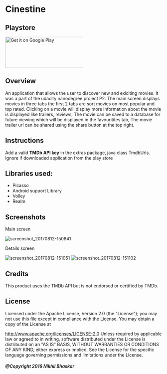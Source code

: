 # Cinestine

## Playstore

<a href='https://play.google.com/store/apps/details?id=comnikhil_31.httpsgithub.cinestine&hl=en&pcampaignid=MKT-Other-global-all-co-prtnr-py-PartBadge-Mar2515-1'><img alt='Get it on Google Play' src='https://play.google.com/intl/en_us/badges/images/generic/en_badge_web_generic.png' width="250" height="100"/></a>
## Overview

An application that allows the user to discover new and exiciting movies. It was a part of the udacity nanodegree project P2. The main screen displays movies in three tabs the first 2 tabs are sort movies on most popular and top rated. Clicking on a movie will display more information about the movie is displayed like trailers, reviews, The movie can be saved to a database for future viewing which will be displayed in the favouritites tab, The movie trailer url can be shared using the share button at the top right.

## Instructions

Add a valid **TMDb API key** in the extras package, java class TmdbUrls. Ignore if downloaded application from the play store

## Libraries used:

* Picasso
* Android support Library
* Volley
* Realm



## Screenshots

Main screen

![screenshot_20170812-150841](https://user-images.githubusercontent.com/19944703/29239697-d085e256-7f71-11e7-8653-b21d11139122.png)

Details screen

![screenshot_20170812-151051](https://user-images.githubusercontent.com/19944703/29239692-9d17ff4e-7f71-11e7-87cd-a3c6a1c829e1.png) ![screenshot_20170812-151102](https://user-images.githubusercontent.com/19944703/29239693-9df85904-7f71-11e7-9781-2df36a428c9d.png)


## Credits 

This product uses the TMDb API but is not endorsed or certified by TMDb.

## License

Licensed under the Apache License, Version 2.0 (the "License"); you may not use this file except in compliance with the License. You may obtain a copy of the License at

http://www.apache.org/licenses/LICENSE-2.0
Unless required by applicable law or agreed to in writing, software distributed under the License is distributed on an "AS IS" BASIS, WITHOUT WARRANTIES OR CONDITIONS OF ANY KIND, either express or implied. See the License for the specific language governing permissions and limitations under the License.

##### @Copyright 2016 Nikhil Bhaskar
